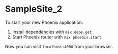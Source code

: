 # SampleSite_2

To start your new Phoenix application:

1. Install dependencies with `mix deps.get`
2. Start Phoenix router with `mix phoenix.start`

Now you can visit `localhost:4000` from your browser.
